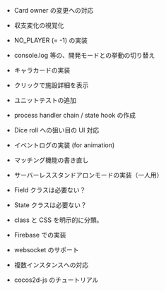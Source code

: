 
* Card owner の変更への対応
* 収支変化の視覚化
* NO_PLAYER (= -1) の実装
* console.log 等の、開発モードとの挙動の切り替え
* キャラカードの実装
* クリックで施設詳細を表示
* ユニットテストの追加
* process handler chain / state hook の作成
* Dice roll への狙い目の UI 対応
* イベントログの実装 (for animation)
* マッチング機能の書き直し
* サーバーレススタンドアロンモードの実装（一人用）
* Field クラスは必要ない？
* State クラスは必要ない？
* class と CSS を明示的に分類。

* Firebase での実装
* websocket のサポート

* 複数インスタンスへの対応
* cocos2d-js のチュートリアル
